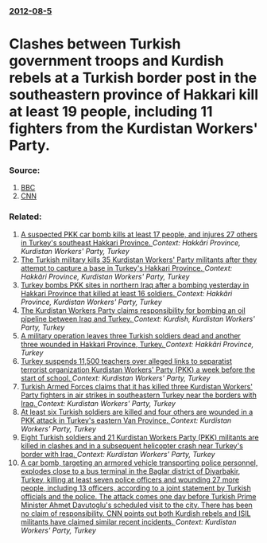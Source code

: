 ### [2012-08-5](/news/2012/08/5/index.md)

# Clashes between Turkish government troops and Kurdish rebels at a Turkish border post in the southeastern province of Hakkari kill at least 19 people, including 11 fighters from the Kurdistan Workers' Party. 




### Source:

1. [BBC](http://www.bbc.co.uk/news/world-middle-east-19134339)
2. [CNN](http://edition.cnn.com/2012/08/05/world/meast/turkey-fighting/index.html)

### Related:

1. [A suspected PKK car bomb kills at least 17 people, and injures 27 others in Turkey's southeast Hakkari Province. ](/news/2016/10/9/a-suspected-pkk-car-bomb-kills-at-least-17-people-and-injures-27-others-in-turkey-s-southeast-hakkac-ri-province.md) _Context: Hakkâri Province, Kurdistan Workers' Party, Turkey_
2. [The Turkish military kills 35 Kurdistan Workers' Party militants after they attempt to capture a base in Turkey's Hakkari Province. ](/news/2016/07/30/the-turkish-military-kills-35-kurdistan-workers-party-militants-after-they-attempt-to-capture-a-base-in-turkey-s-hakkac-ri-province.md) _Context: Hakkâri Province, Kurdistan Workers' Party, Turkey_
3. [Turkey bombs PKK sites in northern Iraq after a bombing yesterday in Hakkari Province that killed at least 16 soldiers. ](/news/2015/09/8/turkey-bombs-pkk-sites-in-northern-iraq-after-a-bombing-yesterday-in-hakkac-ri-province-that-killed-at-least-16-soldiers.md) _Context: Hakkâri Province, Kurdistan Workers' Party, Turkey_
4. [ The Kurdistan Workers Party claims responsibility for bombing an oil pipeline between Iraq and Turkey. ](/news/2008/11/22/the-kurdistan-workers-party-claims-responsibility-for-bombing-an-oil-pipeline-between-iraq-and-turkey.md) _Context: Kurdish, Kurdistan Workers' Party, Turkey_
5. [ A military operation leaves three Turkish soldiers dead and another three wounded in Hakkari Province, Turkey. ](/news/2016/12/2/a-military-operation-leaves-three-turkish-soldiers-dead-and-another-three-wounded-in-hakkac-ri-province-turkey.md) _Context: Hakkâri Province, Turkey_
6. [Turkey suspends 11,500 teachers over alleged links to separatist terrorist organization  Kurdistan Workers' Party (PKK) a week before the start of school. ](/news/2016/09/8/turkey-suspends-11-500-teachers-over-alleged-links-to-separatist-terrorist-organization-kurdistan-workers-party-pkk-a-week-before-the-st.md) _Context: Kurdistan Workers' Party, Turkey_
7. [Turkish Armed Forces claims that it has killed three Kurdistan Workers' Party fighters in air strikes in southeastern Turkey near the borders with Iraq. ](/news/2016/09/1/turkish-armed-forces-claims-that-it-has-killed-three-kurdistan-workers-party-fighters-in-air-strikes-in-southeastern-turkey-near-the-border.md) _Context: Kurdistan Workers' Party, Turkey_
8. [At least six Turkish soldiers are killed and four others are wounded in a PKK attack in Turkey's eastern Van Province. ](/news/2016/05/24/at-least-six-turkish-soldiers-are-killed-and-four-others-are-wounded-in-a-pkk-attack-in-turkey-s-eastern-van-province.md) _Context: Kurdistan Workers' Party, Turkey_
9. [Eight Turkish soldiers and 21 Kurdistan Workers Party (PKK) militants are killed in clashes and in a subsequent helicopter crash near Turkey's border with Iraq. ](/news/2016/05/13/eight-turkish-soldiers-and-21-kurdistan-workers-party-pkk-militants-are-killed-in-clashes-and-in-a-subsequent-helicopter-crash-near-turkey.md) _Context: Kurdistan Workers' Party, Turkey_
10. [A car bomb, targeting an armored vehicle transporting police personnel, explodes close to a bus terminal in the Baglar district of Diyarbakir, Turkey, killing at least seven police officers and wounding 27 more people, including 13 officers, according to  a joint statement by Turkish officials and the police. The  attack comes one day before Turkish Prime Minister Ahmet Davutoglu's scheduled visit to the city. There has been no claim of responsibility. CNN points out both Kurdish rebels and ISIL militants have claimed similar recent incidents.  ](/news/2016/03/31/a-car-bomb-targeting-an-armored-vehicle-transporting-police-personnel-explodes-close-to-a-bus-terminal-in-the-baalar-district-of-diyarbak.md) _Context: Kurdistan Workers' Party, Turkey_

